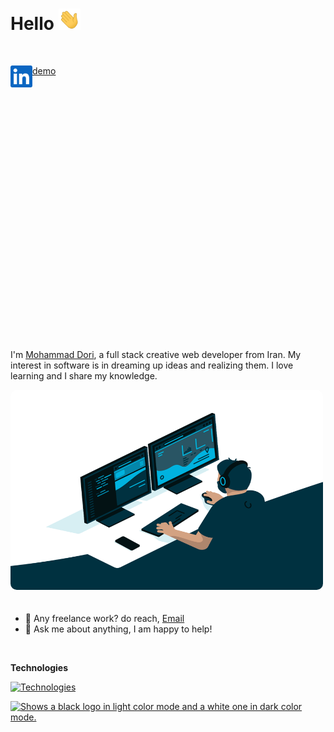 # Hello <img src="img/hand.gif" width="35px">

![<img align="left" alt="Dori Linkedin" width="35px" src="img/linkedin.svg" />](https://www.linkedin.com)

<a href="https://www.linkedin.com" target="_blank">
<img align="left" alt="Dori Linkedin" width="35px" src="img/linkedin.svg" />
</a>

[demo](https://example.com)

![<img align="left" alt="Dori Twitter" width="35px" src="img/twitter.svg" />](https://twitter.com)

![<img align="left" alt="Dori Stack Overflow" width="35px" src="img/stackoverflow.svg" />](https://stackoverflow.com/)

![<img align="left" alt="Dori Telegram" width="35px" src="img/telegram.png" />](https://t.me/DoriDev)

![<img align="left" alt="Dori Instagram" width="35px" src="img/instagram.svg" />](https://www.instagram.com/mr.dori.dev/)

<br />
<br />

![<img align="left" alt="Dori Youtube" width="35px" src="img/youtube.svg" />](https://www.youtube.com/channel/UC8PIMbjxztHeiBWZRpblp2A)

![<img align="left" alt="Dori Aparat" width="35px" src="img/aparat.png" />](https://www.aparat.com/dori.dev)

<!-- ![<img align="left" alt="Github" width="35px" src="img/github2.png" />](https://github.com/dori-dev#gh-light-mode-only)

![<img align="left" alt="Github" width="35px" src="img/github.png" />](https://github.com/dori-dev#gh-dark-mode-only) -->

![<img align="left" alt="Dori Virgool" width="35px" src="img/virgool.png" />](https://virgool.io/@dori-dev)

![<img align="left" alt="Dori Leetcode" width="35px" src="img/leetcode.png" />](https://leetcode.com/#gh-light-mode-only)

![<img align="left" alt="Dori Leetcode" width="35px" src="img/leetcode2.png" />](https://leetcode.com/#gh-dark-mode-only)

![<img align="left" alt="Dori Quera" width="35px" src="img/quera.png" />](https://quera.org/)

<br />
<br />
<br />

I'm [Mohammad Dori](https://github.com/dori-dev), a full stack creative web developer from Iran. My interest in software is in dreaming up ideas and realizing them. I love learning and I share my knowledge.

<img alt="GIF" src="img/code.gif" width="500" height="320" style="margin-bottom: 20px;border-radius: 10px;" />

- 💼 Any freelance work? do reach, [Email](mailto:mr.dori.dev@gmail.com)
- 💬 Ask me about anything, I am happy to help!

<br />

**Technologies**

[![Technologies](https://skillicons.dev/icons?i=py,django,fastapi,postgresql,mongodb,git,nginx,docker,linux,html,css,sass,bootstrap,js,react,redux&perline=8)](https://github.com/dori-dev)

<a href="https://github.com/dori-dev">
    <picture>
        <source media="(prefers-color-scheme: dark)" srcset="https://github-readme-stats.vercel.app/api?username=dori-dev&hide=prs&show_icons=true&theme=react&hide_border=true&bg_color=ffffff00">
        <source media="(prefers-color-scheme: light)" srcset="https://github-readme-stats.vercel.app/api?username=dori-dev&hide=prs&show_icons=true&theme=vue&hide_border=true&bg_color=ffffff00">
        <img alt="Shows a black logo in light color mode and a white one in dark color mode." src="https://github-readme-stats.vercel.app/api?username=dori-dev&hide=prs&show_icons=true&theme=react&hide_border=true">
    </picture>
</a>
